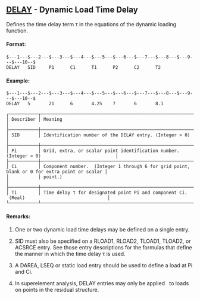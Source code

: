 ## [DELAY](https://help.hexagonmi.com/bundle/MSC_Nastran_2022.4/page/Nastran_Combined_Book/qrg/bulkde/TOC.DELAY.xhtml) - Dynamic Load Time Delay

Defines the time delay term  τ  in the equations of the dynamic loading function.

#### Format:

```nastran
$---1---$---2---$---3---$---4---$---5---$---6---$---7---$---8---$---9---$---10--$
DELAY   SID     P1      C1      T1      P2      C2      T2                      
```
#### Example:

```nastran
$---1---$---2---$---3---$---4---$---5---$---6---$---7---$---8---$---9---$---10--$
DELAY   5       21      6       4.25    7       6       8.1                     
```
```text
┌───────────┬──────────────────────────────────────────────────────────────────────────────────────────────┐
│ Describer │ Meaning                                                                                      │
├───────────┼──────────────────────────────────────────────────────────────────────────────────────────────┤
│ SID       │ Identification number of the DELAY entry. (Integer > 0)                                      │
├───────────┼──────────────────────────────────────────────────────────────────────────────────────────────┤
│ Pi        │ Grid, extra, or scalar point identification number. (Integer > 0)                            │
├───────────┼──────────────────────────────────────────────────────────────────────────────────────────────┤
│ Ci        │ Component number.  (Integer 1 through 6 for grid point, blank or 0 for extra point or scalar │
│           │ point.)                                                                                      │
├───────────┼──────────────────────────────────────────────────────────────────────────────────────────────┤
│ Ti        │ Time delay τ for designated point Pi and component Ci.  (Real)                               │
└───────────┴──────────────────────────────────────────────────────────────────────────────────────────────┘
```
#### Remarks:

1. One or two dynamic load time delays may be defined on a single entry.

2. SID must also be specified on a RLOAD1, RLOAD2, TLOAD1, TLOAD2, or ACSRCE entry. See those entry descriptions for the formulas that define the manner in which the time delay  τ  is used.

3. A DAREA, LSEQ or static load entry should be used to define a load at Pi and Ci.

4. In superelement analysis, DELAY entries may only be applied   to loads on points in the residual structure.

